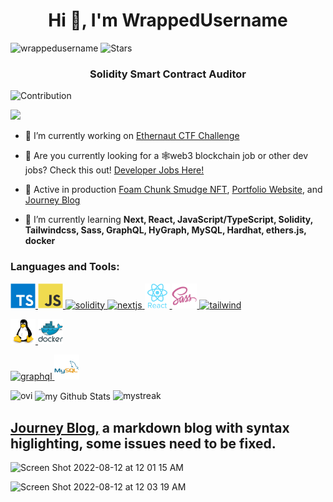 <h1 align="center">Hi 👋, I'm WrappedUsername</h1>

<p align="left"> 
<img src="https://komarev.com/ghpvc/?username=wrappedusername&label=Profile%20views&color=f79952&style=flat" alt="wrappedusername" /> 
<img alt="Stars" src="https://img.shields.io/github/stars/WrappedUsername/WrappedUsername?style=flat-square&labelColor=343b41"/>
</p>

<h3 align="center">Solidity Smart Contract Auditor</h3>

![Contribution](https://activity-graph.herokuapp.com/graph?username=WrappedUsername&theme=react-dark&hide_border=true&area=true)

<img src="https://github-profile-trophy.vercel.app/?username=WrappedUsername&theme=juicyfresh&no-bg=true" />

- 🔭 I’m currently working on [Ethernaut CTF Challenge](https://github.com/WrappedUsername/Ethernaut)

- 👀 Are you currently looking for a 🕸web3 blockchain job or other dev jobs? Check this out! [Developer Jobs Here!](https://app.usebraintrust.com/r/keefe1/)

- :rocket: Active in production [Foam Chunk Smudge NFT](https://foam-chunk-smudge.vercel.app/), [Portfolio Website](https://wrappedusernames-portfolio.vercel.app/), and [Journey Blog](https://journey-blog-psi.vercel.app/)

- 🌱 I’m currently learning **Next, React, JavaScript/TypeScript, Solidity, Tailwindcss, Sass, GraphQL, HyGraph, MySQL, Hardhat, ethers.js, docker**

<h3 align="left">Languages and Tools:</h3>
<p align="left"> <a href="https://www.typescriptlang.org/" target="_blank" rel="noreferrer"> <img src="https://raw.githubusercontent.com/devicons/devicon/master/icons/typescript/typescript-original.svg" alt="typescript" width="40" height="40"/> </a>
<a href="https://developer.mozilla.org/en-US/docs/Web/JavaScript" target="_blank" rel="noreferrer"> <img src="https://raw.githubusercontent.com/devicons/devicon/master/icons/javascript/javascript-original.svg" alt="javascript" width="40" height="40"/> </a>
<a href="https://docs.soliditylang.org/en/v0.8.16/" target="_blank" rel="noreferrer"> <img src="https://cdn.jsdelivr.net/gh/devicons/devicon/icons/solidity/solidity-original.svg" alt="solidity" width="40" height="40"/> </a>
<a href="https://nextjs.org/" target="_blank" rel="noreferrer"> <img src="https://cdn.worldvectorlogo.com/logos/nextjs-2.svg" alt="nextjs" width="40" height="40"/> </a>
<a href="https://reactjs.org/" target="_blank" rel="noreferrer"> <img src="https://raw.githubusercontent.com/devicons/devicon/master/icons/react/react-original-wordmark.svg" alt="react" width="40" height="40"/> </a> <a href="https://sass-lang.com" target="_blank" rel="noreferrer"> <img src="https://raw.githubusercontent.com/devicons/devicon/master/icons/sass/sass-original.svg" alt="sass" width="40" height="40"/> </a> 
<a href="https://tailwindcss.com/" target="_blank" rel="noreferrer"> <img src="https://www.vectorlogo.zone/logos/tailwindcss/tailwindcss-icon.svg" alt="tailwind" width="40" height="40"/> </a>

<a href="https://www.linux.org/" target="_blank" rel="noreferrer"> <img src="https://raw.githubusercontent.com/devicons/devicon/master/icons/linux/linux-original.svg" alt="linux" width="40" height="40"/> </a>
<a href="https://www.docker.com/" target="_blank" rel="noreferrer"> <img src="https://raw.githubusercontent.com/devicons/devicon/master/icons/docker/docker-original-wordmark.svg" alt="docker" width="40" height="40"/> </a>  
  
<a href="https://graphql.org" target="_blank" rel="noreferrer"> <img src="https://www.vectorlogo.zone/logos/graphql/graphql-icon.svg" alt="graphql" width="40" height="40"/> </a> 
<a href="https://www.mysql.com/" target="_blank" rel="noreferrer"> <img src="https://raw.githubusercontent.com/devicons/devicon/master/icons/mysql/mysql-original-wordmark.svg" alt="mysql" width="40" height="40"/> </a>   
  
     
</p>

<img src="https://github-readme-stats.vercel.app/api/top-langs?username=WrappedUsername&show_icons=true&locale=en&layout=compact&theme=chartreuse-dark" alt="ovi" />

<img align="center" src="https://github-readme-stats.vercel.app/api?username=WrappedUsername&include_all_commits=true&count_private=true&show_icons=true&line_height=20&title_color=2B5BBD&icon_color=1124BB&text_color=A1A1A1&bg_color=0,000000,130F40" alt="my Github Stats"/>

<img src="https://github-readme-streak-stats.herokuapp.com/?user=WrappedUsername&theme=tokyonight" alt="mystreak"/>

## [Journey Blog,](https://github.com/WrappedUsername/journey-blog) a markdown blog with syntax higlighting, some issues need to be fixed.

![Screen Shot 2022-08-12 at 12 01 15 AM](https://user-images.githubusercontent.com/104662990/184288037-ec52cd2e-c58b-4451-a191-4f87b749447e.png)

![Screen Shot 2022-08-12 at 12 03 19 AM](https://user-images.githubusercontent.com/104662990/184288210-d6d7a63d-af02-4b45-924a-f9ba0d3fbfc6.png)



